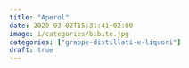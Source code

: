 ```yaml
---
title: "Aperol"
date: 2020-03-02T15:31:41+02:00
image: i/categories/bibite.jpg
categories: ["grappe-distillati-e-liquori"]
draft: true
---
```


